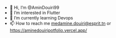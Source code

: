 - 👋 Hi, I’m @AminDouiri99
- 👀 I’m interested in Flutter
- 🌱 I’m currently learning Devops
- 📫 How to reach me medamine.douiri@esprit.tn or https://aminedouiripotfolio.vercel.app/
